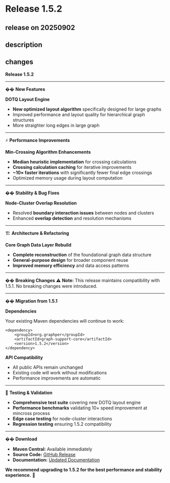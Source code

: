 # Release 1.5.2

## release on 20250902
## description
## changes
<strong>Release 1.5.2</strong>

*** ** * ** ***

�� <strong>New Features</strong>

<strong>DOTQ Layout Engine</strong>

* <strong>New optimized layout algorithm</strong> specifically designed for large graphs
* Improved performance and layout quality for hierarchical graph structures
* More straighter long edges in large graph

*** ** * ** ***

⚡ <strong>Performance Improvements</strong>

<strong>Min-Crossing Algorithm Enhancements</strong>

* <strong>Median heuristic implementation</strong> for crossing calculations
* <strong>Crossing calculation caching</strong> for iterative improvements
* <strong>~10× faster iterations</strong> with significantly fewer final edge crossings
* Optimized memory usage during layout computation

*** ** * ** ***

��️ <strong>Stability &amp; Bug Fixes</strong>

<strong>Node-Cluster Overlap Resolution</strong>

* Resolved <strong>boundary interaction issues</strong> between nodes and clusters
* Enhanced <strong>overlap detection</strong> and resolution mechanisms

*** ** * ** ***

🏗️ <strong>Architecture &amp; Refactoring</strong>

<strong>Core Graph Data Layer Rebuild</strong>

* <strong>Complete reconstruction</strong> of the foundational graph data structure
* <strong>General-purpose design</strong> for broader component reuse
* <strong>Improved memory efficiency</strong> and data access patterns

*** ** * ** ***

�� <strong>Breaking Changes</strong> :warning: <strong>Note:</strong> This release maintains compatibility with 1.5.1. No breaking changes were introduced.

*** ** * ** ***

�� <strong>Migration from 1.5.1</strong>

<strong>Dependencies</strong>

Your existing Maven dependencies will continue to work:

    <dependency>
        <groupId>org.graphper</groupId>
        <artifactId>graph-support-core</artifactId>
        <version>1.5.2</version>
    </dependency>

<strong>API Compatibility</strong>

* All public APIs remain unchanged
* Existing code will work without modifications
* Performance improvements are automatic

*** ** * ** ***

🧪 <strong>Testing &amp; Validation</strong>

* <strong>Comprehensive test suite</strong> covering new DOTQ layout engine
* <strong>Performance benchmarks</strong> validating 10× speed improvement at mincross process
* <strong>Edge case testing</strong> for node-cluster interactions
* <strong>Regression testing</strong> ensuring 1.5.2 compatibility

*** ** * ** ***

�� <strong>Download</strong>

* <strong>Maven Central:</strong> Available immediately
* <strong>Source Code:</strong> <a href="https://github.com/jamisonjiang/graph-support/releases/tag/1.5.2">GitHub Release</a>
* <strong>Documentation:</strong> <a href="/jamisonjiang/graph-support/blob/v1.5.2/docs">Updated Documentation</a>

<strong>We recommend upgrading to 1.5.2 for the best performance and stability experience.</strong> 🎉

